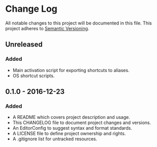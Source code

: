 # Change Log

All notable changes to this project will be documented in this file. This
project adheres to [Semantic Versioning](http://semver.org).

## Unreleased

### Added

  - Main activation script for exporting shortcuts to aliases.
  - OS shortcut scripts.

## 0.1.0 - 2016-12-23

### Added

  - A README which covers project description and usage.
  - This CHANGELOG file to document project changes and versions.
  - An EditorConfig to suggest syntax and format standards.
  - A LICENSE file to define project ownership and rights.
  - A .gitignore list for untracked resources.
